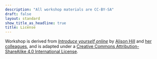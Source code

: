 ```yaml
---
description: "All workshop materials are CC-BY-SA"
draft: false
layout: standard
show_title_as_headline: true
title: License
---
```


Workshop is derived from [*Introduce yourself online*](https://iyo-rstudio-global.netlify.app/) by [Alison Hill](https://www.apreshill.com/) and [her colleagues](https://iyo-rstudio-global.netlify.app/contributors/), and is adapted under a [Creative Commons Attribution-ShareAlike 4.0 International License](http://creativecommons.org/licenses/by-sa/4.0/).

<center>
<i class="fab fa-creative-commons fa-2x"></i><i class="fab fa-creative-commons-by fa-2x"></i><i class="fab fa-creative-commons-sa fa-2x"></i>
</center>
